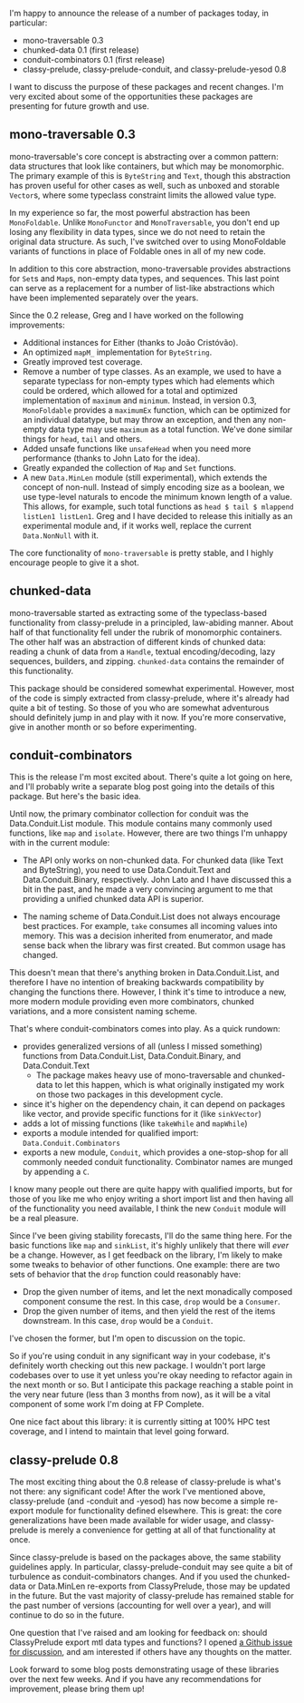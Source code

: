 I'm happy to announce the release of a number of packages today, in particular:

* mono-traversable 0.3
* chunked-data 0.1 (first release)
* conduit-combinators 0.1 (first release)
* classy-prelude, classy-prelude-conduit, and classy-prelude-yesod 0.8

I want to discuss the purpose of these packages and recent changes. I'm very
excited about some of the opportunities these packages are presenting for
future growth and use.

## mono-traversable 0.3

mono-traversable's core concept is abstracting over a common pattern: data
structures that look like containers, but which may be monomorphic. The primary
example of this is `ByteString` and `Text`, though this abstraction has proven
useful for other cases as well, such as unboxed and storable `Vector`s, where
some typeclass constraint limits the allowed value type.

In my experience so far, the most powerful abstraction has been `MonoFoldable`.
Unlike `MonoFunctor` and `MonoTraversable`, you don't end up losing any
flexibility in data types, since we do not need to retain the original data
structure. As such, I've switched over to using MonoFoldable variants of
functions in place of Foldable ones in all of my new code.

In addition to this core abstraction, mono-traversable provides abstractions
for `Set`s and `Map`s, non-empty data types, and sequences. This last point can
serve as a replacement for a number of list-like abstractions which have been
implemented separately over the years.

Since the 0.2 release, Greg and I have worked on the following improvements:

* Additional instances for Either (thanks to João Cristóvão).
* An optimized `mapM_` implementation for `ByteString`.
* Greatly improved test coverage.
* Remove a number of type classes. As an example, we used to have a separate typeclass for non-empty types which had elements which could be ordered, which allowed for a total and optimized implementation of `maximum` and `minimum`. Instead, in version 0.3, `MonoFoldable` provides a `maximumEx` function, which can be optimized for an individual datatype, but may throw an exception, and then any non-empty data type may use `maximum` as a total function. We've done similar things for `head`, `tail` and others.
* Added unsafe functions like `unsafeHead` when you need more performance (thanks to John Lato for the idea).
* Greatly expanded the collection of `Map` and `Set` functions.
* A new `Data.MinLen` module (still experimental), which extends the concept of non-null. Instead of simply encoding size as a boolean, we use type-level naturals to encode the minimum known length of a value. This allows, for example, such total functions as `head $ tail $ mlappend listLen1 listLen1`. Greg and I have decided to release this initially as an experimental module and, if it works well, replace the current `Data.NonNull` with it.

The core functionality of `mono-traversable` is pretty stable, and I highly
encourage people to give it a shot.

## chunked-data

mono-traversable started as extracting some of the typeclass-based
functionality from classy-prelude in a principled, law-abiding manner. About
half of that functionality fell under the rubrik of monomorphic containers. The
other half was an abstraction of different kinds of chunked data: reading a
chunk of data from a `Handle`, textual encoding/decoding, lazy sequences,
builders, and zipping. `chunked-data` contains the remainder of this
functionality.

This package should be considered somewhat experimental. However, most of the
code is simply extracted from classy-prelude, where it's already had quite a
bit of testing. So those of you who are somewhat adventurous should definitely
jump in and play with it now. If you're more conservative, give in another
month or so before experimenting.

## conduit-combinators

This is the release I'm most excited about. There's quite a lot going on here,
and I'll probably write a separate blog post going into the details of this
package. But here's the basic idea.

Until now, the primary combinator collection for conduit was the
Data.Conduit.List module.  This module contains many commonly used functions,
like `map` and `isolate`.  However, there are two things I'm unhappy with in
the current module:

* The API only works on non-chunked data. For chunked data (like Text and
  ByteString), you need to use Data.Conduit.Text and Data.Conduit.Binary,
  respectively. John Lato and I have discussed this a bit in the past, and he
  made a very convincing argument to me that providing a unified chunked data API
  is superior.

* The naming scheme of Data.Conduit.List does not always encourage best
  practices. For example, `take` consumes all incoming values into memory. This
  was a decision inherited from enumerator, and made sense back when the library
  was first created. But common usage has changed.

This doesn't mean that there's anything broken in Data.Conduit.List, and
therefore I have no intention of breaking backwards compatibility by changing
the functions there. However, I think it's time to introduce a new, more modern
module providing even more combinators, chunked variations, and a more
consistent naming scheme.

That's where conduit-combinators comes into play. As a quick rundown:

* provides generalized versions of all (unless I missed something) functions from Data.Conduit.List, Data.Conduit.Binary, and Data.Conduit.Text
    * The package makes heavy use of mono-traversable and chunked-data to let this happen, which is what originally instigated my work on those two packages in this development cycle.
* since it's higher on the dependency chain, it can depend on packages like vector, and provide specific functions for it (like `sinkVector`)
* adds a lot of missing functions (like `takeWhile` and `mapWhile`)
* exports a module intended for qualified import: `Data.Conduit.Combinators`
* exports a new module, `Conduit`, which provides a one-stop-shop for all commonly needed conduit functionality. Combinator names are munged by appending a `C`.

I know many people out there are quite happy with qualified imports, but for
those of you like me who enjoy writing a short import list and then having all
of the functionality you need available, I think the new `Conduit` module will
be a real pleasure.

Since I've been giving stability forecasts, I'll do the same thing here. For
the basic functions like `map` and `sinkList`, it's highly unlikely that there
will *ever* be a change. However, as I get feedback on the library, I'm likely
to make some tweaks to behavior of other functions. One example: there are two
sets of behavior that the `drop` function could reasonably have:

* Drop the given number of items, and let the next monadically composed component consume the rest. In this case, `drop` would be a `Consumer`.
* Drop the given number of items, and then yield the rest of the items downstream. In this case, `drop` would be a `Conduit`.

I've chosen the former, but I'm open to discussion on the topic.

So if you're using conduit in any significant way in your codebase, it's
definitely worth checking out this new package. I wouldn't port large codebases
over to use it yet unless you're okay needing to refactor again in the next month
or so. But I anticipate this package reaching a stable point in the very near
future (less than 3 months from now), as it will be a vital component of some
work I'm doing at FP Complete.

One nice fact about this library: it is currently sitting at 100% HPC test
coverage, and I intend to maintain that level going forward.

## classy-prelude 0.8

The most exciting thing about the 0.8 release of classy-prelude is what's not
there: any significant code! After the work I've mentioned above,
classy-prelude (and -conduit and -yesod) has now become a simple re-export
module for functionality defined elsewhere. This is great: the core
generalizations have been made available for wider usage, and classy-prelude is
merely a convenience for getting at all of that functionality at once.

Since classy-prelude is based on the packages above, the same stability
guidelines apply. In particular, classy-prelude-conduit may see quite a bit of
turbulence as conduit-combinators changes. And if you used the chunked-data or
Data.MinLen re-exports from ClassyPrelude, those may be updated in the future.
But the vast majority of classy-prelude has remained stable for the past number
of versions (accounting for well over a year), and will continue to do so in
the future.

One question that I've raised and am looking for feedback on: should
ClassyPrelude export mtl data types and functions? I opened [a Github issue for
discussion](https://github.com/snoyberg/classy-prelude/issues/67), and am
interested if others have any thoughts on the matter.

Look forward to some blog posts demonstrating usage of these libraries over the
next few weeks. And if you have any recommendations for improvement, please
bring them up!
